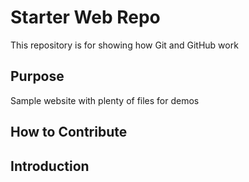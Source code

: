 # Starter Web Repo

This repository is for showing how Git and GitHub work

## Purpose

Sample website with plenty of files for demos

## How to Contribute

## Introduction